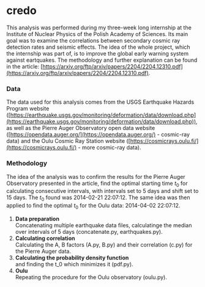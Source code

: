 # credo

This analysis was performed during my three-week long internship at the Institute of Nuclear Physics of the Polish Academy of Sciences. Its main goal
was to examine the correlations between secondary cosmic ray detection rates and seismic effects. The idea of the whole project, which the internship was
part of, is to improve the global early warning system against eartquakes. The methodology and further explanation can be found in the article:
[https://arxiv.org/ftp/arxiv/papers/2204/2204.12310.pdf](https://arxiv.org/ftp/arxiv/papers/2204/2204.12310.pdf).

### Data

The data used for this analysis comes from the USGS Earthquake Hazards Program website ([https://earthquake.usgs.gov/monitoring/deformation/data/download.php](https://earthquake.usgs.gov/monitoring/deformation/data/download.php)), as well as the Pierre Auger Observatory open data website ([https://opendata.auger.org/](https://opendata.auger.org/) - cosmic-ray data) and the Oulu Cosmic Ray Station website ([https://cosmicrays.oulu.fi/](https://cosmicrays.oulu.fi/) - more cosmic-ray
data).

### Methodology

The idea of the analysis was to confirm the results for the Pierre Auger Observatory presented in the article, find the optimal starting time $t_0$ for calculating
consecutive intervals, with intervals set to 5 days and shift set to 15 days. The $t_0$ found was 2014-02-21 22:07:12.
The same idea was then applied to find the optimal $t_0$ for the Oulu data: 2014-04-02 22:07:12.

1. **Data preparation**   
Concatenating multiple earthquake data files, calculatinge the median over intervals of 5 days (concatenate.py, earthquakes.py).
2. **Calculating correlation**  
Calculating the A, B factors (A.py, B.py) and their correlation (c.py) for the Pierre Auger data.
3. **Calculating the probability density function**  
and finding the t_0 which minimizes it (pdf.py).
4. **Oulu**  
Repeating the procedure for the Oulu observatory (oulu.py).
